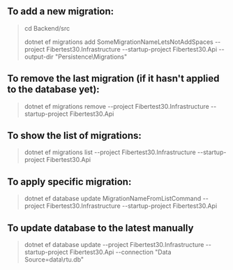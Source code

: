 
## To add a new migration: 

> cd Backend/src
>
> dotnet ef migrations add SomeMigrationNameLetsNotAddSpaces --project Fibertest30.Infrastructure --startup-project Fibertest30.Api --output-dir "Persistence\Migrations"


## To remove the last migration (if it hasn't applied to the database yet):

> dotnet ef migrations remove --project Fibertest30.Infrastructure --startup-project Fibertest30.Api

## To show the list of migrations:

> dotnet ef migrations list --project Fibertest30.Infrastructure --startup-project Fibertest30.Api

## To apply specific migration:

> dotnet ef database update MigrationNameFromListCommand --project Fibertest30.Infrastructure --startup-project Fibertest30.Api

## To update database to the latest manually

> dotnet ef database update --project Fibertest30.Infrastructure --startup-project Fibertest30.Api --connection "Data Source=data\rtu.db"
